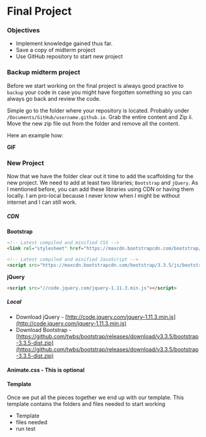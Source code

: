 # Final Project

### Objectives

* Implement knowledge gained thus far.
* Save a copy of midterm project
* Use GitHub repository to start new project

### Backup midterm project

Before we start working on the final project is always good practive to `backup` your code in case you might have forgotten something so you can always go back and review the code.

Simple go to the folder where your repository is located. Probably under `/Documents/GitHub/username.github.io`. Grab the entire content and Zip ii. Move the new zip file out from the folder and remove all the content.

Here an example how:

**GIF**

### New Project

Now that we have the folder clear out it time to add the scaffolding for the new project. We need to add at least two libraries; `Bootstrap` and `jQuery`. As I mentioned before, you can add these libraries using CDN or having them locally. I am pro-local because I never know when I might be without internet and I can still work.

##### CDN

**Bootstrap**

```html 
<!-- Latest compiled and minified CSS -->
<link rel="stylesheet" href="https://maxcdn.bootstrapcdn.com/bootstrap/3.3.5/css/bootstrap.min.css" integrity="sha512-dTfge/zgoMYpP7QbHy4gWMEGsbsdZeCXz7irItjcC3sPUFtf0kuFbDz/ixG7ArTxmDjLXDmezHubeNikyKGVyQ==" crossorigin="anonymous">

<!-- Latest compiled and minified JavaScript -->
<script src="https://maxcdn.bootstrapcdn.com/bootstrap/3.3.5/js/bootstrap.min.js" integrity="sha512-K1qjQ+NcF2TYO/eI3M6v8EiNYZfA95pQumfvcVrTHtwQVDG+aHRqLi/ETn2uB+1JqwYqVG3LIvdm9lj6imS/pQ==" crossorigin="anonymous"></script>
```

**jQuery**

```html
<script src="//code.jquery.com/jquery-1.11.3.min.js"></script>
```
##### Local

* Download jQuery - [http://code.jquery.com/jquery-1.11.3.min.js](http://code.jquery.com/jquery-1.11.3.min.js)
* Download Bootstrap - [https://github.com/twbs/bootstrap/releases/download/v3.3.5/bootstrap-3.3.5-dist.zip](https://github.com/twbs/bootstrap/releases/download/v3.3.5/bootstrap-3.3.5-dist.zip)

#### Animate.css - This is optional


#### Template

Once we put all the pieces together we end up with our template. This template contains the folders and files needed to start working 


* Template
* files needed
* run test
